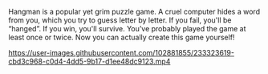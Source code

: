 Hangman is a popular yet grim puzzle game. A cruel computer hides a word from you, which you try to guess letter by letter. If you fail, you'll be “hanged”. If you win, you'll survive. You’ve probably played the game at least once or twice. Now you can actually create this game yourself!

https://user-images.githubusercontent.com/102881855/233323619-cbd3c968-c0d4-4dd5-9b17-d1ee48dc9123.mp4
